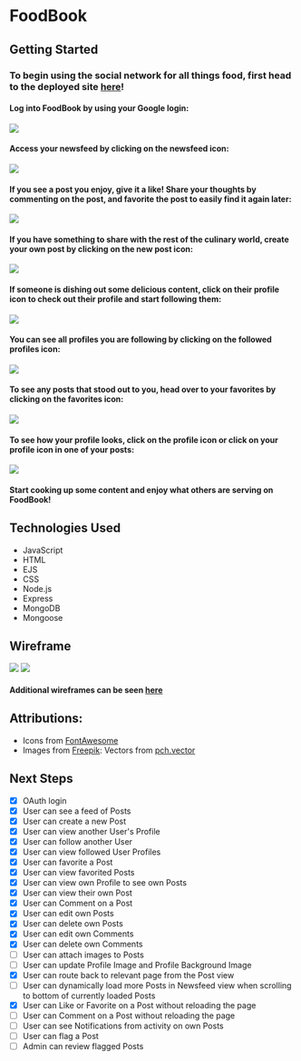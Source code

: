 # FoodBook

## Getting Started

### To begin using the social network for all things food, first head to the deployed site [here](https://foodbookapp.herokuapp.com/)!

#### Log into FoodBook by using your Google login:

<img src="./public/images/readme/FBLoginScreen.png">

#### Access your newsfeed by clicking on the newsfeed icon:

<img src="./public/images/readme/FBNewsfeed.png">

#### If you see a post you enjoy, give it a like! Share your thoughts by commenting on the post, and favorite the post to easily find it again later:

<img src="./public/images/readme/FBPostComment.png">

#### If you have something to share with the rest of the culinary world, create your own post by clicking on the new post icon:

<img src="./public/images/readme/FBNewPost.png">

#### If someone is dishing out some delicious content, click on their profile icon to check out their profile and start following them:

<img src="./public/images/readme/FBProfileView.png">

#### You can see all profiles you are following by clicking on the followed profiles icon:

<img src="./public/images/readme/FBFollowedProfiles.png">

#### To see any posts that stood out to you, head over to your favorites by clicking on the favorites icon:

<img src="./public/images/readme/FBFavoritePosts.png">

#### To see how your profile looks, click on the profile icon or click on your profile icon in one of your posts:

<img src="./public/images/readme/FBViewYourProfile.png">

#### Start cooking up some content and enjoy what others are serving on FoodBook!
## Technologies Used

- JavaScript
- HTML
- EJS
- CSS
- Node.js
- Express
- MongoDB
- Mongoose

## Wireframe

<img src="./public/images/readme/FBNewsfeedView(Mobile).png">
<img src="./public/images/readme/FBHomeView-ExpandedComments(Desktop).png">

#### Additional wireframes can be seen [here](https://trello.com/b/87eZplTi/foodbook)

## Attributions:

* Icons from [FontAwesome](https://fontawesome.com/)
* Images from [Freepik](): Vectors from [pch.vector](https://www.freepik.com/pch-vector)

## Next Steps

- [x] OAuth login
- [x] User can see a feed of Posts
- [x] User can create a new Post
- [x] User can view another User's Profile
- [x] User can follow another User
- [x] User can view followed User Profiles
- [x] User can favorite a Post
- [x] User can view favorited Posts
- [x] User can view own Profile to see own Posts
- [x] User can view their own Post
- [x] User can Comment on a Post
- [x] User can edit own Posts
- [x] User can delete own Posts
- [x] User can edit own Comments
- [x] User can delete own Comments
- [ ] User can attach images to Posts
- [ ] User can update Profile Image and Profile Background Image
- [x] User can route back to relevant page from the Post view
- [ ] User can dynamically load more Posts in Newsfeed view when scrolling to bottom of currently loaded Posts
- [x] User can Like or Favorite on a Post without reloading the page
- [ ] User can Comment on a Post without reloading the page
- [ ] User can see Notifications from activity on own Posts
- [ ] User can flag a Post
- [ ] Admin can review flagged Posts